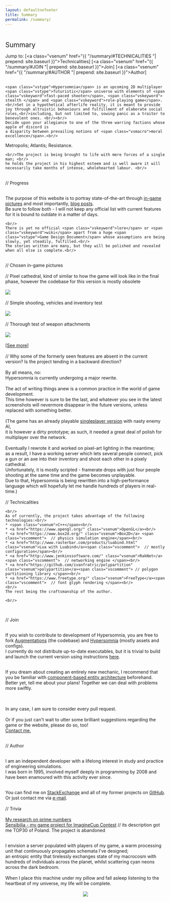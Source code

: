 ```yaml
---
layout: defaultnofooter
title: Summary
permalink: /summary/
---
```


<div style="text-align: center">

</div>
<div>
<br/>
 <!-- <span class="vscomment">// =============================================================================================================
<br/>
  </span> -->


  <span style="font-size:21px">Summary</span>
</span> <br/>

  <span class="vsparam">Jump to: [<a class="vsenum" href="{{ "/summary/#TECHNICALITIES "| prepend: site.baseurl }}">Technicalities</a>]
[<a class="vsenum" href="{{ "/summary/#JOIN "| prepend: site.baseurl }}">Join</a>]
[<a class="vsenum" href="{{ "/summary/#AUTHOR "| prepend: site.baseurl }}">Author</a>]</span> <br/>
<br/>

    <span class="vstype">Hypersomnia</span> is an upcoming 2D multiplayer <span class="vstype">futuristic</span> universe with elements of <span class="vskeyword">fast-paced shooter</span>, <span class="vskeyword"> stealth </span> and <span class="vskeyword">role-playing game</span>. 
    <br/>Set in a hypothetical afterlife reality, it is meant to provide joy through altruistic behaviours and fulfillment of elaborate social roles,<br/>including, but not limited to, sowing panic as a traitor to benevolent ones. <br/><br/>
    Decide upon your allegiance to one of the three warring factions whose apple of discord is
    a disparity between prevailing notions of <span class="vsmacro">moral excellence</span>.<br/>
 <span class="vstype">Metropolis</span>; <span class="vstype">Atlantis</span>; <span class="vstype">Resistance.</span><br/>

    <br/>The project is being brought to life with mere forces of a single man; <br/>
    he holds the project in his highest esteem and is well aware it will necessarily take months of intense, wholehearted labour. <br/>

<div>

<div>
<br/>
  <span class="vscomment">// Progress</span><br/><br/>

  The purpose of this website is to portray state-of-the-art through <a class="vsenum" href="https://drive.google.com/folderview?id=0B_gBQSJQBKcjTzJ2bDVhWDhxSjQ&usp=sharing">in-game pictures</a> and most importantly, <a class="vsenum" href="{{site.url}}">blog posts</a>.<br/>
  Be sure to follow both - I will not keep any official list with current features for it is bound to outdate in a matter of days.<br/>

    <br/>
    There is yet no official <span class="vskeyword">lore</span> or <span class="vskeyword">wiki</span> apart from a huge <span class="vstype">Game Design Document</span> whose assumptions are being slowly, yet steadily, fulfilled.<br/>
    The stories written are many, but they will be polished and revealed when all else is complete.<br/>

  <br/>
  <span class="vscomment"><!-- // =============================================================================================================
<br/>-->// Chosen in-game pictures
  </span>
<br/>
<br/>
  <span class="vscomment">// Pixel cathedral, kind of similar to how the game will look like in the final phase, however the codebase for this version is mostly obsolete </span>
<br/>
<br/>
<img src="https://googledrive.com/host/0B_gBQSJQBKcjVTlTZmthNnBPelk/Pixel cathedral.png"/>
<br/>

<br/>
  <span class="vscomment">// Simple shooting, vehicles and inventory test </span>
<br/>
<br/>

<img src="https://googledrive.com/host/0B_gBQSJQBKcjTzJ2bDVhWDhxSjQ/3: Motorcycle akimbo.gif"/>
<br/>

<br/>
  <span class="vscomment">// Thorough test of weapon attachments </span>
<br/>
<br/>

<img src="https://googledrive.com/host/0B_gBQSJQBKcjTzJ2bDVhWDhxSjQ/1: Rifle attachments.gif"/>
<br/>
<br/>
[<a class="vsenum" href="https://drive.google.com/folderview?id=0B_gBQSJQBKcjTzJ2bDVhWDhxSjQ&usp=sharing">See more</a>]
<br/><br/>
  <span class="vscomment">// Why some of the formerly seen features are absent in the current version? Is the project tending in a backward direction?</span><br/><br/>
  By all means, no:<br/>
  <a class="vstype">Hypersomnia is currently undergoing a major rewrite.</a><br/>

  <br/>
  The act of writing things anew is a common practice in the world of game development.<br/>
  This time however is sure to be the last, and whatever you see in the latest screenshots will nevermore disappear in the future versions, unless replaced with something better.<br/>
  <br/>
  <span class="vsparam">(The game has an already playable <a class="vsenum" href="https://www.youtube.com/watch?v=Z622YeKcv9k">singleplayer version</a> with nasty enemy AI,<br/>
  it is however a dirty prototype; as such, it needed a great deal of polish for multiplayer over the network.<br/> 
  <br/>Eventually I rewrote it and worked on pixel-art lighting in the meantime; <br/>as a result, I have a working server which lets several people connect, pick a gun or an axe into their inventory and shoot each other in a pixely cathedral.<br/>
  Unfortunately, it is mostly scripted - framerate drops with just four people shooting at the same time and the game becomes unplayable.<br/>
  Due to that, Hypersomnia is being rewritten into a high-performance language which will hopefully let me handle hundreds of players in real-time.)<br/><br/>
  </span>

  </div>
  <span class="vscomment" id="TECHNICALITIES">// Technicalities </span>
    <br/>

    <br/>
    As of currently, the project takes advantage of the following technologies:<br/>
    * <span class="vsenum">C++</span><br/>
    * <a href="https://www.opengl.org/" class="vsenum">OpenGL</a><br/>
    * <a href="https://www.box2d.org/" class="vsenum">Box2D</a> <span class="vscomment">  // physics simulation engine</span><br/>
    * <a href="http://www.rasterbar.com/products/luabind.html" class="vsenum">Lua with Luabind</a><span class="vscomment">  // mostly configuration</span><br/>
    * <a href="http://www.jenkinssoftware.com/" class="vsenum">RakNet</a><span class="vscomment">  // networking engine </span><br/>
    * <a href="https://github.com/ivanfratric/polypartition" class="vsenum">polypartition</a><span class="vscomment"> // polygon partitioning library </span><br/>
    * <a href="https://www.freetype.org/" class="vsenum">FreeType</a><span class="vscomment">  // font glyph rendering </span><br/>
    <br/>
    The rest being the craftsmanship of the author.
    
    <br/>
<br/>

  <span id="JOIN" class="vscomment">// Join </span>
<br/>
<br/>

  If you wish to contribute to development of Hypersomnia, you are free to fork <a class="vsenum" href="https://github.com/geneotech/Augmentations">Augmentations</a> (the codebase) and <a class="vsenum" href="https://github.com/geneotech/Hypersomnia">Hypersomnia</a> (mostly assets and configs).<br/>
  I currently do not distribute up-to-date executables, but it is trivial to build and launch the current version using <span class="vsstring">instructions</span> <a class="vsenum" href="https://github.com/geneotech/Augmentations/blob/master/build_instructions.txt">here</a>.
<br/>
<br/>

If you dream about creating an entirely new mechanic, I recommend that you be familiar with <a class ="vsenum" href="http://gamedev.stackexchange.com/questions/31473/what-is-the-role-of-systems-in-a-component-based-entity-
architecture">component-based entity architecture</a> beforehand.<br/> Better yet, tell me about your plans! Together we can deal with problems more swiftly.

<br/>
<br/>
In any case, I am sure to consider every <span class="vstype">pull request</span>.

<br/>
<br/>
  Or if you just can't wait to utter some brilliant suggestions regarding the game or the website, please do so, too! 
<br/>
  <a class="vsenum" href="mailto:patryk.czachurski@gmail.com">Contact me.</a>  
<br/>

<!--
<div class="vsparam" style="text-align: center">
Copyright © 
<script type="text/javascript">
var d = new Date()
document.write(d.getFullYear())
</script> Patryk Czachurski
</div>
-->

<br/>

  <span id="AUTHOR" class="vscomment">// Author </span>
<br/>
<br/>

  I am an independent developer with a lifelong interest in study and practice of engineering simulations. <br/>
  I was born in <span class="vsnumber">1995</span>, involved myself deeply in programming by <span class="vsnumber">2008</span> and have been enamoured with this activity ever since.<br/><br/>

  You can find me on <a class="vsenum" href="http://stackexchange.com/users/236344/devdalus?tab=accounts">StackExchange</a> and all of my former projects on <a class="vsenum" href="https://github.com/geneotech/">GitHub</a>. 
  <br/>Or just contact me via <a class="vsenum" href="mailto:patryk.czachurski@gmail.com">e-mail</a>.
<br/><br/>
<span class="vscomment">// Trivia</span><br/><br/>
<a class="vsenum" href="http://math.stackexchange.com/questions/1579998/fractals-using-just-modulo-operation">My research on prime numbers<br/>
<a class="vsenum" href="https://www.youtube.com/watch?v=pjolw0OFPKM"><span class="vstype">Sensibilia</span> - my game project for ImagineCup Contest</a> <span class="vscomment"> // its description got me TOP30 of Poland. The project is abandoned</span><br/>

<br/>

<span class="vsparam">
  I envision a server populated with players of my game, a warm processing unit that continuously propagates schemata I've designed;<br/>
  an entropic entity that tirelessly exchanges state of my macrocosm with hundreds of individuals across the planet, whilst scattering <span class="vstype">cyan neons</span> across the dark bedroom.<br/><br/>
  When I place this machine under my pillow and fall asleep listening to the heartbeat of my universe, my life will be complete.<br/>
</span>

<br/>
<div style="text-align:center">
<a class="vsparam" href="{{ "/summary/#TOP"| prepend: site.baseurl }}"> <img src="{{ "/dove.gif "| prepend: site.baseurl }}" style="border: 0"/></a>
</div>
